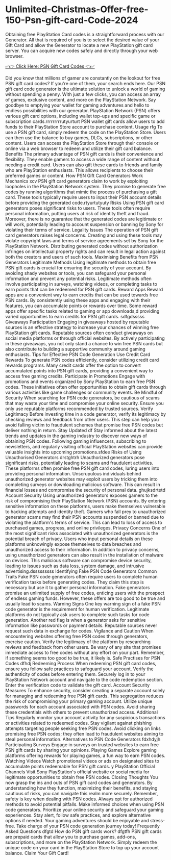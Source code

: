 # Unlimited-Christmas-Offer-free-150-Psn-gift-card-Code-2024

Obtaining free PlayStation Card codes is a straightforward process with our Generator. All that is required of you is to select the desired value of your Gift Card and allow the Generator to locate a new PlayStation gift card server. You can acquire new codes safely and directly through your web browser.

[✅👉 Click Here: PSN Gift Card Codes 👈✅](https://tbhcodes.com/all-offers)

Did you know that millions of gamer are constantly on the lookout for free PSN gift card codes? If you're one of them, your search ends here. Our PSN gift card code generator is the ultimate solution to unlock a world of gaming without spending a penny. With just a few clicks, you can access an array of games, exclusive content, and more on the PlayStation Network. Say goodbye to emptying your wallet for gaming adventures and hello to endless possibilities with our generator. PlayStation Network (PSN) offers various gift card options, including wallet top-ups and specific game or subscription cards.rrrrrrrrrutyurturt PSN wallet gift cards allow users to add funds to their PlayStation Store account to purchase content. Usage rfg To use a PSN gift card, simply redeem the code on the PlayStation Store. Users can then use the balance to buy games, DLCs, subscriptions, or other content. Users can access the PlayStation Store through their console or online via a web browser to redeem and utilize their gift card balance. Benefits The primary advantage of PSN gift cards is their convenience and flexibility. They enable gamers to access a wide range of content without needing a credit card. Users can also gift these cards to friends and family who are PlayStation enthusiasts. This allows recipients to choose their preferred games or content. How PSN Gift Card Generators Work Mechanics xcv PSN gift card generators claim to work by exploiting loopholes in the PlayStation Network system. They promise to generate free codes by running algorithms that mimic the process of purchasing a gift card. These tools typically require users to input their PSN account details before providing the generated code.rtyurtutyuty Risks Using PSN gift card generators poses significant risks to users. These tools often require personal information, putting users at risk of identity theft and fraud. Moreover, there is no guarantee that the generated codes are legitimate or will work, potentially leading to account suspension or banning by Sony for violating their terms of service. Legality Issues The operation of PSN gift card generators raises legal concerns. Creating and using these tools may violate copyright laws and terms of service agreements set by Sony for the PlayStation Network. Distributing generated codes without authorization infringes on intellectual property rights and can result in legal action against both the creators and users of such tools. Maximising Benefits from PSN Generators Legitimate Methods Using legitimate methods to obtain free PSN gift cards is crucial for ensuring the security of your account. By avoiding shady websites or tools, you can safeguard your personal information and prevent any potential risks. Legitimate methods often involve participating in surveys, watching videos, or completing tasks to earn points that can be redeemed for PSN gift cards. Reward Apps Reward apps are a convenient way to earn credits that can be used towards free PSN cards. By consistently using these apps and engaging with their features, you can accumulate points or rewards over time. Some reward apps offer specific tasks related to gaming or app downloads,d providing varied opportunities to earn credits for PSN gift cards. sdfgdsssss Giveaways Participation Engaging in giveaways hosted by reputable sources is an effective strategy to increase your chances of winning free PlayStation gift cards. Reputable sources often conduct giveaways on social media platforms or through official websites. By actively participating in these giveaways, you not only stand a chance to win free PSN cards but also contribute to building a supportive community around gaming enthusiasts. Tips for Effective PSN Code Generation Use Credit Card Rewards To generate PSN codes efficiently, consider utilizing credit card rewards programs. Many credit cards offer the option to convert accumulated points into PSN gift cards, providing a convenient way to access free gaming credits. Participate in Promotions Engage with promotions and events organized by Sony PlayStation to earn free PSN codes. These initiatives often offer opportunities to obtain gift cards through various activities like game challenges or community events. Be Mindful of Security When searching for PSN code generators, be cautious of scams that may waste your time and compromise your online security. Ensure you only use reputable platforms recommended by trusted sources. Verify Legitimacy Before investing time in a code generator, verify its legitimacy by checking reviews and feedback from other users. This step can help you avoid falling victim to fraudulent schemes that promise free PSN codes but deliver nothing in return. Stay Updated df Stay informed about the latest trends and updates in the gaming industry to discover new ways of obtaining PSN codes. Following gaming influencers, subscribing to newsletters, and regularly visiting official PlayStation websites can provide valuable insights into upcoming promotions.sfdee Risks of Using Unauthorised Generators drstghtrh Unauthorized generators pose significant risks, potentially leading to scams and fraudulent activities. These platforms often promise free PSN gift card codes, luring users into providing personal information. Unscrupulous individuals behind unauthorized generator websites may exploit users by tricking them into completing surveys or downloading malicious software. This can result in financial losses and compromise the security of personal data. ghujksdrtetd Account Security Using unauthorized generators exposes gamers to the risk of compromising their PlayStation Network (PSN) accounts. By entering sensitive information on these platforms, users make themselves vulnerable to hacking attempts and identity theft. Gamers who fall prey to unauthorized generator scams may find their PSN accounts suspended or banned due to violating the platform's terms of service. This can lead to loss of access to purchased games, progress, and online privileges. Privacy Concerns One of the most significant risks associated with unauthorized generators is the potential breach of privacy. Users who input personal details on these platforms unknowingly expose themselves to data breaches and unauthorized access to their information. In addition to privacy concerns, using unauthorized generators can also result in the installation of malware on devices. This malicious software can compromise device security, leading to issues such as data loss, system damage, and intrusive advertising.dsssssssss Identifying Fake PSN Code Generators Common Traits Fake PSN code generators often require users to complete human verification tasks before generating codes. They claim this step is necessary but use it to gather personal information. Fake generators promise an unlimited supply of free codes, enticing users with the prospect of endless gaming funds. However, these offers are too good to be true and usually lead to scams. Warning Signs One key warning sign of a fake PSN code generator is the requirement for human verification. Legitimate platforms do not typically ask users to complete such tasks for code generation. Another red flag is when a generator asks for sensitive information like passwords or payment details. Reputable sources never request such data in exchange for codes. Vigilance and Caution When encountering websites offering free PSN codes through generators, exercise caution. Verify the legitimacy of the platform by researching reviews and feedback from other users. Be wary of any site that promises immediate access to free codes without any effort on your part. Remember, if something seems too good to be true, it likely is. Safe Practises for PSN Codes dfhdj Redeeming Process When redeeming PSN gift card codes, ensure you follow safe practices to safeguard your account. Verify the authenticity of codes before entering them. Securely log in to your PlayStation Network account and navigate to the code redemption section. Enter the verification code to validate the gift card. Account Security Measures To enhance security, consider creating a separate account solely for managing and redeeming free PSN gift cards. This segregation reduces the risk of compromising your primary gaming account. Utilize unique passwords for each account associated with PSN codes. Avoid sharing these credentials with others to prevent unauthorized access. Additional Tips Regularly monitor your account activity for any suspicious transactions or activities related to redeemed codes. Stay vigilant against phishing attempts targeting people seeking free PSN codes. Avoid clicking on links promising free PSN codes; they often lead to fraudulent websites aiming to steal personal information. Alternatives to PSN Code Generators fdxhdyjh Participating Surveys Engage in surveys on trusted websites to earn free PSN gift cards by sharing your opinions. Playing Games Explore gaming platforms offering rewards for playing games, a fun way to earn PSN codes. Watching Videos Watch promotional videos or ads on designated sites to accumulate points redeemable for PSN gift cards. y PlayStation Official Channels Visit Sony PlayStation's official website or social media for legitimate opportunities to obtain free PSN codes. Closing Thoughts You now grasp the ins and outs of PSN gift card codes and generators. By understanding how they function, maximizing their benefits, and staying cautious of risks, you can navigate this realm more securely. Remember, safety is key when dealing with PSN codes. Always opt for authorized methods to avoid potential pitfalls. Make informed choices when using PSN code generators. Prioritize your online security and safeguard your gaming experiences. Stay alert, follow safe practices, and explore alternative options if needed. Your gaming adventures should be enjoyable and stress-free. Take charge of your PSN code generation journey today! Frequently Asked Questions dfgtd How do PSN gift cards work? dfgtfh PSN gift cards are prepaid cards that allow you to purchase games, add-ons, subscriptions, and more on the PlayStation Network. Simply redeem the unique code on your card in the PlayStation Store to top up your account balance. Claim Your Gift Card!

